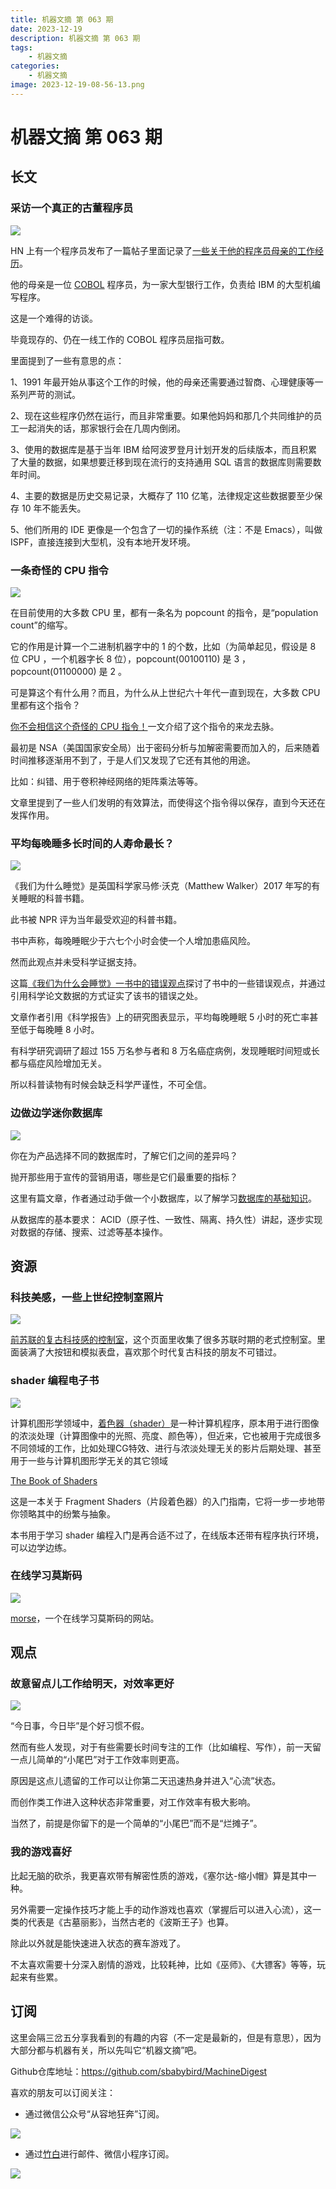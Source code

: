 ```yaml
---
title: 机器文摘 第 063 期
date: 2023-12-19
description: 机器文摘 第 063 期
tags: 
    - 机器文摘
categories:
    - 机器文摘
image: 2023-12-19-08-56-13.png
---
```

# 机器文摘 第 063 期

## 长文
### 采访一个真正的古董程序员
![](2023-12-19-08-53-32.png)

HN 上有一个程序员发布了一篇帖子里面记录了[一些关于他的程序员母亲的工作经历](https://ezali.substack.com/p/interviewing-my-mother-a-mainframe)。

他的母亲是一位 [COBOL](https://baike.baidu.com/item/COBOL%E8%AF%AD%E8%A8%80) 程序员，为一家大型银行工作，负责给 IBM 的大型机编写程序。

这是一个难得的访谈。

毕竟现存的、仍在一线工作的 COBOL 程序员屈指可数。

里面提到了一些有意思的点：

1、1991 年最开始从事这个工作的时候，他的母亲还需要通过智商、心理健康等一系列严苛的测试。

2、现在这些程序仍然在运行，而且非常重要。如果他妈妈和那几个共同维护的员工一起消失的话，那家银行会在几周内倒闭。

3、使用的数据库是基于当年 IBM 给阿波罗登月计划开发的后续版本，而且积累了大量的数据，如果想要迁移到现在流行的支持通用 SQL 语言的数据库则需要数年时间。

4、主要的数据是历史交易记录，大概存了 110 亿笔，法律规定这些数据要至少保存 10 年不能丢失。

5、他们所用的 IDE 更像是一个包含了一切的操作系统（注：不是 Emacs），叫做 ISPF，直接连接到大型机，没有本地开发环境。

### 一条奇怪的 CPU 指令
![](2023-12-19-08-53-49.png)

在目前使用的大多数 CPU 里，都有一条名为 popcount 的指令，是“population count”的缩写。

它的作用是计算一个二进制机器字中的 1 的个数，比如（为简单起见，假设是 8 位 CPU ，一个机器字长 8 位），popcount(00100110) 是 3 ， popcount(01100000) 是 2 。

可是算这个有什么用？而且，为什么从上世纪六十年代一直到现在，大多数 CPU 里都有这个指令？

[你不会相信这个奇怪的 CPU 指令！](https://vaibhavsagar.com/blog/2019/09/08/popcount/)一文介绍了这个指令的来龙去脉。

最初是 NSA（美国国家安全局）出于密码分析与加解密需要而加入的，后来随着时间推移逐渐用不到了，于是人们又发现了它还有其他的用途。

比如：纠错、用于卷积神经网络的矩阵乘法等等。

文章里提到了一些人们发明的有效算法，而使得这个指令得以保存，直到今天还在发挥作用。

### 平均每晚睡多长时间的人寿命最长？
![](2023-12-19-08-54-46.png)

《我们为什么睡觉》是英国科学家马修·沃克（Matthew Walker）2017 年写的有关睡眠的科普书籍。

此书被 NPR 评为当年最受欢迎的科普书籍。

书中声称，每晚睡眠少于六七个小时会使一个人增加患癌风险。

然而此观点并未受科学证据支持。

这篇[《我们为什么会睡觉》一书中的错误观点](https://guzey.com/books/why-we-sleep/)探讨了书中的一些错误观点，并通过引用科学论文数据的方式证实了该书的错误之处。

文章作者引用《科学报告》上的研究图表显示，平均每晚睡眠 5 小时的死亡率甚至低于每晚睡 8 小时。

有科学研究调研了超过 155 万名参与者和 8 万名癌症病例，发现睡眠时间短或长都与癌症风险增加无关。

所以科普读物有时候会缺乏科学严谨性，不可全信。

### 边做边学迷你数据库
![](2023-12-19-08-55-53.png)

你在为产品选择不同的数据库时，了解它们之间的差异吗？

抛开那些用于宣传的营销用语，哪些是它们最重要的指标？

这里有篇文章，作者通过动手做一个小数据库，以了解学习[数据库的基础知识](https://tontinton.com/posts/database-fundementals/)。

从数据库的基本要求： ACID（原子性、一致性、隔离、持久性）讲起，逐步实现对数据的存储、搜索、过滤等基本操作。

## 资源
### 科技美感，一些上世纪控制室照片
![](2023-12-19-08-56-13.png)

[前苏联的复古科技感的控制室](https://designyoutrust.com/2018/01/vintage-beauty-soviet-control-rooms/)，这个页面里收集了很多苏联时期的老式控制室。里面装满了大按钮和模拟表盘，喜欢那个时代复古科技的朋友不可错过。 ​​​

### shader 编程电子书
![](2023-12-19-08-56-23.png)

计算机图形学领域中，[着色器（shader）](https://zh.wikipedia.org/wiki/%E7%9D%80%E8%89%B2%E5%99%A8)是一种计算机程序，原本用于进行图像的浓淡处理（计算图像中的光照、亮度、颜色等），但近来，它也被用于完成很多不同领域的工作，比如处理CG特效、进行与浓淡处理无关的影片后期处理、甚至用于一些与计算机图形学无关的其它领域

[The Book of Shaders](https://thebookofshaders.com/?lan=ch)

这是一本关于 Fragment Shaders（片段着色器）的入门指南，它将一步一步地带你领略其中的纷繁与抽象。

本书用于学习 shader 编程入门是再合适不过了，在线版本还带有程序执行环境，可以边学边练。

### 在线学习莫斯码
![](2023-12-19-08-56-36.png)

[morse](https://www.perry.qa/morse)，一个在线学习莫斯码的网站。 ​​​

## 观点
### 故意留点儿工作给明天，对效率更好
![](2023-12-19-08-56-55.png)

“今日事，今日毕”是个好习惯不假。

然而有些人发现，对于有些需要长时间专注的工作（比如编程、写作），前一天留一点儿简单的“小尾巴”对于工作效率则更高。

原因是这点儿遗留的工作可以让你第二天迅速热身并进入“心流”状态。

而创作类工作进入这种状态非常重要，对工作效率有极大影响。

当然了，前提是你留下的是一个简单的“小尾巴”而不是“烂摊子”。

### 我的游戏喜好
比起无脑的砍杀，我更喜欢带有解密性质的游戏，《塞尔达-缩小帽》算是其中一种。

另外需要一定操作技巧才能上手的动作游戏也喜欢（掌握后可以进入心流），这一类的代表是《古墓丽影》，当然古老的《波斯王子》也算。

除此以外就是能快速进入状态的赛车游戏了。

不太喜欢需要十分深入剧情的游戏，比较耗神，比如《巫师》、《大镖客》等等，玩起来有些累。

## 订阅
这里会隔三岔五分享我看到的有趣的内容（不一定是最新的，但是有意思），因为大部分都与机器有关，所以先叫它“机器文摘”吧。

Github仓库地址：https://github.com/sbabybird/MachineDigest

喜欢的朋友可以订阅关注：

- 通过微信公众号“从容地狂奔”订阅。

![](../weixin.jpg)

- 通过[竹白](https://zhubai.love/)进行邮件、微信小程序订阅。

![](../zhubai.jpg)